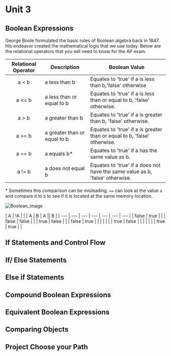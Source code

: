 # Unit 3

## Boolean Expressions

George Boole formulated the basic rules of Boolean algebra back in 1847. His endeavor created the mathematical logic that we use today.  Below are the relational operators that you will need to know for the AP exam.

| Relational Operator | Description | Boolean Value |
| :-----------------: | ----------- | ------------- |
| a < b | a less than b | Equates to 'true' if a is less than b,'false' otherwise |
| a <= b | a less than or equal to b | Equates to 'true' if a is less than or equal to b, 'false' otherwise. |
| a > b | a greater than b | Equates to 'true' if a is greater than b, 'false' otherwise. |
| a >= b | a greater than or equal to b | Equates to 'true' if a is greater than or equal to b, 'false' otherwise. |
| a == b | a equals b\* | Equates to 'true' if a has the same value as b. |
| a != b | a does not equal b | Equates to 'true' if a does not have the same value as b, 'false' otherwise. |

\* Sometimes this comparison can be misleading.  `==` can look at the value `a` and compare it to `b` to see if it is located at the same memory location.

![Boolean_image](https://user-images.githubusercontent.com/12989939/197050044-5b998b58-f916-4f02-944c-9523d5a05f38.PNG)

| A | !A |  |  | A | B | A \|| B |
| --- | --- | --- | --- | --- | --- | --- | 
| false | true |  |  | false | false |   |
| true | false |  |  | false | true |   |
|      |       |  |  | true | false |   |
|      |       |  |  | true | true |    |



## If Statements and Control Flow

## If/ Else Statements

## Else if Statements

## Compound Boolean Expressions

## Equivalent Boolean Expressions

## Comparing Objects

## Project Choose your Path
